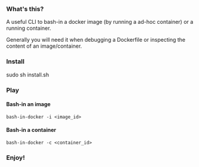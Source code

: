 ### What's this?
A useful CLI to bash-in a docker image (by running a ad-hoc container) or a running container.

Generally you will need it when debugging a Dockerfile or inspecting the content of an image/container.
### Install
sudo sh install.sh
### Play
#### Bash-in an image
```
bash-in-docker -i <image_id>
```
#### Bash-in a container
```
bash-in-docker -c <container_id>
```
### Enjoy!
